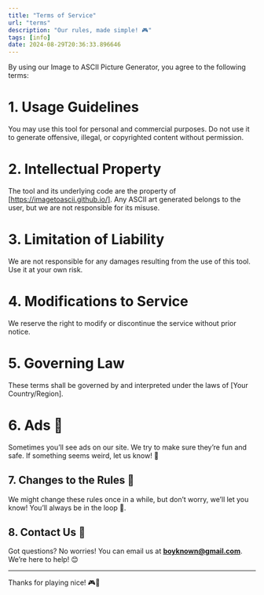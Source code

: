 ```yaml
---
title: "Terms of Service"
url: "terms"
description: "Our rules, made simple! 🎮"
tags: [info]
date: 2024-08-29T20:36:33.896646
---
```


By using our Image to ASCII Picture Generator, you agree to the following terms:

# 1. Usage Guidelines
You may use this tool for personal and commercial purposes.
Do not use it to generate offensive, illegal, or copyrighted content without permission.

# 2. Intellectual Property
The tool and its underlying code are the property of [https://imagetoascii.github.io/].
Any ASCII art generated belongs to the user, but we are not responsible for its misuse.

# 3. Limitation of Liability
We are not responsible for any damages resulting from the use of this tool. Use it at your own risk.

# 4. Modifications to Service
We reserve the right to modify or discontinue the service without prior notice.

# 5. Governing Law
These terms shall be governed by and interpreted under the laws of [Your Country/Region].


# 6. Ads 📢

Sometimes you’ll see ads on our site. We try to make sure they’re fun and safe. If something seems weird, let us know! 👀

## 7. Changes to the Rules 📝

We might change these rules once in a while, but don’t worry, we’ll let you know! You’ll always be in the loop 🔄.

## 8. Contact Us 📧

Got questions? No worries! You can email us at **[boyknown@gmail.com](mailto:boyknown@gmail.com)**. We’re here to help! 😊

---

Thanks for playing nice! 🎮🎉
